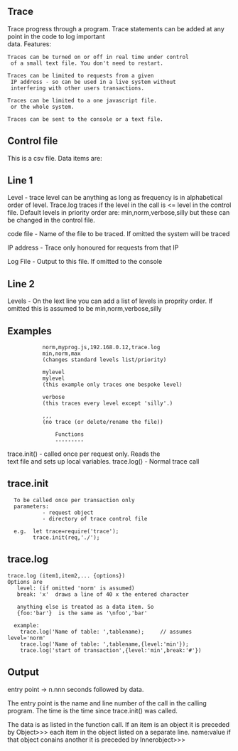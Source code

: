  

Trace
-----
   Trace progress through a program.  Trace statements
   can be added at any point in the code to log important  
   data.  Features:

    Traces can be turned on or off in real time under control  
     of a small text file. You don't need to restart. 

    Traces can be limited to requests from a given
     IP address - so can be used in a live system without  
     interfering with other users transactions.

    Traces can be limited to a one javascript file.
     or the whole system.

    Traces can be sent to the console or a text file.
 
   Control file
   -----------
   This is a csv file. Data items are:
  
   Line 1
   ------
   Level -      trace level can be anything as long as frequency 
                is in alphabetical order of level.  Trace.log
                traces if the level in the call is <= 
                level in the control file. Default levels in 
                priority order are: min,norm,verbose,silly
                but these can be changed in the control file.
                

   code file -  Name of the file to be traced. If omitted the 
                system will be traced

  IP address -  Trace only honoured for requests from that IP

  Log File   -  Output to this file. If omitted to the console  

  Line 2
  ------
  Levels     -  On the lext line you can add a list of levels in 
               proprity order. If omitted this is assumed to be
                min,norm,verbose,silly
   
   Examples
   -------
               norm,myprog.js,192.168.0.12,trace.log  
               min,norm,max
               (changes standard levels list/priority)

               mylevel
               mylevel
               (this example only traces one bespoke level)

               verbose
               (this traces every level except 'silly'.)

               ,,,   
               (no trace (or delete/rename the file))

                   Functions 
                   ---------
   trace.init() - called once per request only.  Reads the  
                  text file and sets up local variables.
   trace.log() -  Normal trace call


   trace.init
   ----------

      To be called once per transaction only
      parameters:
               - request object 
               - directory of trace control file

      e.g.  let trace=require('trace');
            trace.init(req,'./');


   trace.log
   ---------

    trace.log (item1,item2,... {options})
    Options are 
       level: (if omitted 'norm' is assumed)     
       break: 'x'  draws a line of 40 x the entered character
         
       anything else is treated as a data item. So 
       {foo:'bar'}  is the same as '\nfoo','bar'

      example:  
        trace.log('Name of table: ',tablename);     // assumes level='norm'
        trace.log('Name of table: ',tablename,{level:'min'}); 
        trace.log('start of transaction',{level:'min',break:'#'})  
  
   Output
   ----- 
   entry point   ->  n.nnn seconds 
   followed by data.
  
  The entry point is the name and line number of the call
  in the calling program.  The time is the time since 
  trace.init() was called. 

  The data is as listed in the function call. If an item 
  is an object it is preceded by 
  Object>>> 
  each item in the object listed on a separate line.
  name:value
  if that object conains another it is preceded by 
   Innerobject>>>

